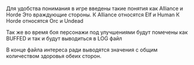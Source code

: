 Для удобства понимания в игре введены такие понятия как Alliance и Horde Это враждующие стороны.
К Alliance относятся Elf и Human
К Horde относятся Orc и Undead

Так же во время боя персонажи под улучшениями будут помечены как BUFFED и так и будут выводиться в LOG файл

В конце файла интереса ради выводятся значения с общим количеством здоровья обеих сторон. 